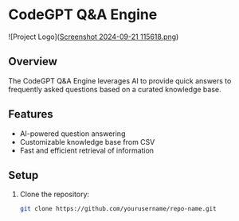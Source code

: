 # CodeGPT Q&A Engine

![Project Logo]([Screenshot 2024-09-21 115618.png](https://github.com/pantpujan017/SmartFAQ-AI-Powered-Answers/blob/ae3faefb13eaf1052175f5c66729dcd14cc7c584/Screenshot%202024-09-21%20115618.png))

## Overview
The CodeGPT Q&A Engine leverages AI to provide quick answers to frequently asked questions based on a curated knowledge base.

## Features
- AI-powered question answering
- Customizable knowledge base from CSV
- Fast and efficient retrieval of information

## Setup
1. Clone the repository:
   ```bash
   git clone https://github.com/yourusername/repo-name.git
